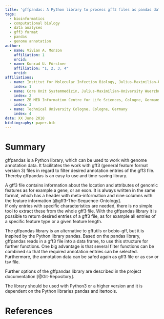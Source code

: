 ```yaml
---
title: 'gffpandas: A Python library to process gff3 files as pandas data frames'
tags:
  - bioinformatics
  - computational biology
  - data analyses
  - gff3 format
  - pandas
  - genome annotation
author:
  - name: Vivian A. Monzon
    affiliation: 1
    orcid:
  - name: Konrad U. Förstner
    affiliation: "1, 2, 3, 4"
    orcid: 
affiliations:
  - name: Institut for Molecular Infection Biology, Julius-Maximilian-University Wuerzburg, Wuerzburg, Germany
    index: 1
  - name: Core Unit Systemmedizin, Julius-Maximilian-University Wuerzburg, Wuerzburg, Germany
    index: 2
  - name: ZB MED Information Centre for Life Sciences, Cologne, Germany
    index: 3
  - name: Technical University Cologne, Cologne, Germany
    index: 4
date: XX June 2018
bibliography: paper.bib
---
```


# Summary

gffpandas is a Python library, which can be used to work with genome annotation data. It facilitates the work with gff3 (general feature format version 3) files in regard to filter desired annotation entries of the gff3 file. Thereby gffpandas is an easy to use and time-saving library.

A gff3 file contains information about the location and attributes of genomic features as for example a gene, or an exon. It is always written in the same format, which has a header with meta-information and nine columns with the feature information  [@gff3-The-Sequence-Ontology].  
If only entries with specific characteristics are needed, there is no simple tool to extract these from the whole gff3 file. With the gffpandas library it is possible to return desired entries of a gff3 file, as for example all entries of a specific feature type or a given feature length.

The gffpandas library is an alternative to gffutils or bcbio-gff, but it is inspired by the Python library pandas. Based on the pandas library, gffpandas reads in a gff3 file into a data frame, to use this structure for further functions. One big advantage is that several filter functions can be combined so that the required annotation entries can be selected. Furthermore, the annotation data can be safed again as gff3 file or as csv or tsv file.

Further options of the gffpandas library are described in the project documentation [@Git-Repository].

The library should be used with Python3 or a higher version and it is dependent on the Python libraries pandas and itertools. 

# References
